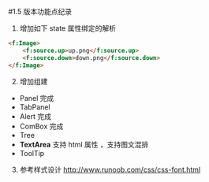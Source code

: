 #1.5 版本功能点纪录
1. 增加如下 state 属性绑定的解析
```html
<f:Image>
    <f:source.up>up.png</f:source.up>
    <f:source.down>down.png</f:source.down>
</f:Image>
```

2. 增加组建
* Panel 完成
* TabPanel
* Alert 完成
* ComBox 完成
* Tree
* **TextArea** 支持 html 属性 ，支持图文混排
* ToolTip


3. 参考样式设计
http://www.runoob.com/css/css-font.html